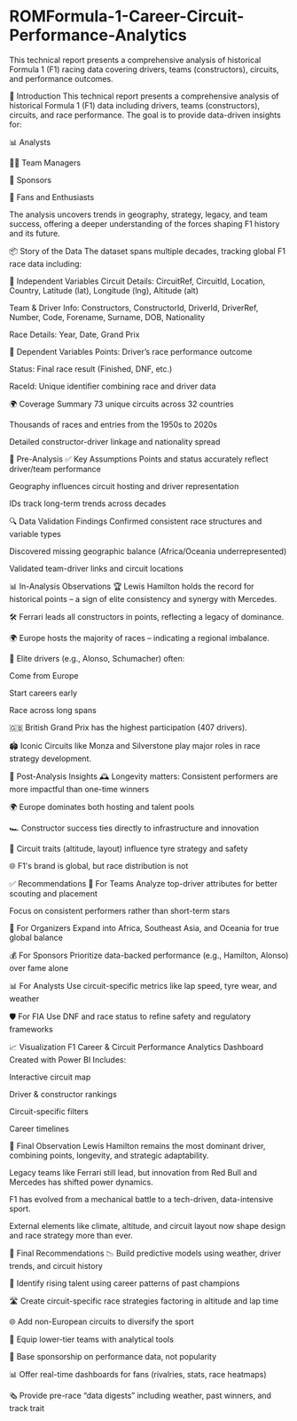 # ROMFormula-1-Career-Circuit-Performance-Analytics
This technical report presents a comprehensive analysis of historical Formula 1 (F1) racing data covering drivers, teams (constructors), circuits, and performance outcomes. 


📘 Introduction
This technical report presents a comprehensive analysis of historical Formula 1 (F1) data including drivers, teams (constructors), circuits, and race performance.
The goal is to provide data-driven insights for:

📊 Analysts

🧑‍💼 Team Managers

💸 Sponsors

🏁 Fans and Enthusiasts

The analysis uncovers trends in geography, strategy, legacy, and team success, offering a deeper understanding of the forces shaping F1 history and its future.



📦 Story of the Data
The dataset spans multiple decades, tracking global F1 race data including:



🧮 Independent Variables
Circuit Details: CircuitRef, CircuitId, Location, Country, Latitude (lat), Longitude (lng), Altitude (alt)

Team & Driver Info: Constructors, ConstructorId, DriverId, DriverRef, Number, Code, Forename, Surname, DOB, Nationality

Race Details: Year, Date, Grand Prix

🎯 Dependent Variables
Points: Driver’s race performance outcome

Status: Final race result (Finished, DNF, etc.)

RaceId: Unique identifier combining race and driver data



🌍 Coverage Summary
73 unique circuits across 32 countries

Thousands of races and entries from the 1950s to 2020s

Detailed constructor-driver linkage and nationality spread



🧪 Pre-Analysis
✅ Key Assumptions
Points and status accurately reflect driver/team performance

Geography influences circuit hosting and driver representation

IDs track long-term trends across decades



🔍 Data Validation Findings
Confirmed consistent race structures and variable types

Discovered missing geographic balance (Africa/Oceania underrepresented)

Validated team-driver links and circuit locations



📊 In-Analysis Observations
🏆 Lewis Hamilton holds the record for historical points – a sign of elite consistency and synergy with Mercedes.

🛠️ Ferrari leads all constructors in points, reflecting a legacy of dominance.

🌍 Europe hosts the majority of races – indicating a regional imbalance.

🧬 Elite drivers (e.g., Alonso, Schumacher) often:

Come from Europe

Start careers early

Race across long spans

🇬🇧 British Grand Prix has the highest participation (407 drivers).

🏟️ Iconic Circuits like Monza and Silverstone play major roles in race strategy development.

🧠 Post-Analysis Insights
🕰️ Longevity matters: Consistent performers are more impactful than one-time winners

🌍 Europe dominates both hosting and talent pools

🏎️ Constructor success ties directly to infrastructure and innovation

🧭 Circuit traits (altitude, layout) influence tyre strategy and safety

🌐 F1's brand is global, but race distribution is not



✅ Recommendations
👥 For Teams
Analyze top-driver attributes for better scouting and placement

Focus on consistent performers rather than short-term stars

🏁 For Organizers
Expand into Africa, Southeast Asia, and Oceania for true global balance

💰 For Sponsors
Prioritize data-backed performance (e.g., Hamilton, Alonso) over fame alone

📊 For Analysts
Use circuit-specific metrics like lap speed, tyre wear, and weather

🛡️ For FIA
Use DNF and race status to refine safety and regulatory frameworks

📈 Visualization
F1 Career & Circuit Performance Analytics Dashboard
Created with Power BI
Includes:

Interactive circuit map

Driver & constructor rankings

Circuit-specific filters

Career timelines

🧩 Final Observation
Lewis Hamilton remains the most dominant driver, combining points, longevity, and strategic adaptability.

Legacy teams like Ferrari still lead, but innovation from Red Bull and Mercedes has shifted power dynamics.

F1 has evolved from a mechanical battle to a tech-driven, data-intensive sport.

External elements like climate, altitude, and circuit layout now shape design and race strategy more than ever.

🧭 Final Recommendations
📉 Build predictive models using weather, driver trends, and circuit history

👶 Identify rising talent using career patterns of past champions

🛣️ Create circuit-specific race strategies factoring in altitude and lap time

🌐 Add non-European circuits to diversify the sport

🧮 Equip lower-tier teams with analytical tools

💸 Base sponsorship on performance data, not popularity

📊 Offer real-time dashboards for fans (rivalries, stats, race heatmaps)

🗞️ Provide pre-race “data digests” including weather, past winners, and track trait
